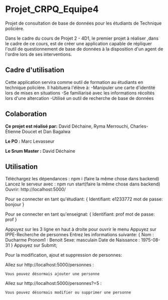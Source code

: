 # Projet_CRPQ_Equipe4

Projet de consultation de base de données pour les étudiants de Technique policière.

Dans le cadre du cours de Projet 2 - 4D1, le premier projet à réaliser ,dans le cadre de ce cours, est de créer une application capable de répliquer l'outil de questionnement de base de données à la disposition d'un agent de l'ordre lors de ses interventions.

## Cadre d'utilisation
Cette application servira comme outil de formation au étudiants en technique policière. Il habituera l'élève à:
-Manipuler une carte d'identité lors de mises en situations
-Se familiarisé avec les informations récoltés lors d'une altercation
-Utilisé un outil de recherche de base de données 

## Colaboration
**Ce projet est réalisé par:** David Déchaine, Ryma Merrouchi, Charles-Étienne Doucet et Dan Bagalwa

**Le PO :** Marc Levasseur

**Le Srum Master :** David Déchaine

## Utilisation
Téléchargez les dépendances : npm i (faire la même chose dans backend)
Lancez le serveur avec : npm run start(faire la même chose dans backend)
Ouvrir: http://localhost:5000/

Pour se connecter en tant qu'étudiant: 
                {
                    Identifiant: e1233772
                    mot de passe: bonjour
                }

Pour se connecter en tant qu'enseignat: 
                {
                    Identifiant: prof
                    mot de passe: prof
                }

Appuyez sur les 3 ligne en haut à droite pour ouvrir le menu
Appuyez sur IPPE-Recherche de personnes
Entrez les informations suivante: 
                {
                    Nom : Ducharme
                    Pronom1 : Benoit
                    Sexe: masculain
                    Date de Naissance : 1975-08-31
                }
Appuyez sur Submit;

Pour la modification, ajout et suppression de personnes:

Allez sur http://localhost:5000/personnes : 

    Vous pouvez désormais ajouter une personne

Allez sur http://localhost:5000/personnes?=5 :

    Vous pouvez désormais modifier ou supprimer une personne

